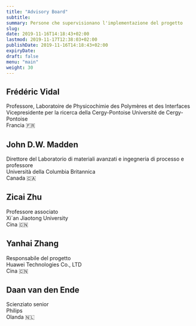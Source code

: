 ```yaml
---
title: "Advisory Board"
subtitle:
summary: Persone che supervisionano l'implementazione del progetto
slug:
date: 2019-11-16T14:18:43+02:00
lastmod: 2019-11-17T12:38:03+02:00
publishDate: 2019-11-16T14:18:43+02:00
expiryDate: 
draft: false
menu: "main"
weight: 30
---
```


## Frédéric Vidal

Professore, Laboratoire de Physicochimie des Polymères et des Interfaces<br/>
Vicepresidente per la ricerca della Cergy-Pontoise Université de Cergy-Pontoise<br/>
Francia 🇫🇷

## John D.W. Madden

Direttore del Laboratorio di materiali avanzati e ingegneria di processo e professore<br/>
Università della Columbia Britannica<br/>
Canada 🇨🇦

## Zicai Zhu

Professore associato<br/>
Xi´an Jiaotong University<br/>
Cina 🇨🇳

## Yanhai Zhang

Responsabile del progetto<br/>
Huawei Technologies Co., LTD<br/>
Cina 🇨🇳

## Daan van den Ende

Scienziato senior<br/>
Philips<br/>
Olanda 🇳🇱
